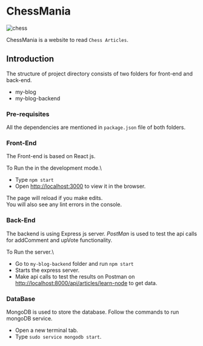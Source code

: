 # ChessMania

![chess](https://user-images.githubusercontent.com/35539313/122878555-83b09200-d355-11eb-96f0-7806a50975cf.jpg)

ChessMania is a website to read `Chess Articles`.

## Introduction

The structure of project directory consists of two folders for front-end and back-end.

- my-blog
- my-blog-backend

### Pre-requisites

All the dependencies are mentioned in `package.json` file of both folders.

### Front-End

The Front-end is based on React js.

To Run the in the development mode.\

- Type `npm start`
- Open [http://localhost:3000](http://localhost:3000) to view it in the browser.

The page will reload if you make edits.\
You will also see any lint errors in the console.

### Back-End

The backend is using Express js server. _PostMan_ is used to test the api calls for addComment and upVote functionality.

To Run the server.\

- Go to `my-blog-backend` folder and run `npm start`
- Starts the express server.
- Make api calls to test the results on Postman on [http://localhost:8000/api/articles/learn-node](http://localhost:8000/api/articles/learn-node) to get data.

### DataBase

MongoDB is used to store the database. Follow the commands to run mongoDB service.

- Open a new terminal tab.
- Type `sudo service mongodb start`.
